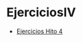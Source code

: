 # EjerciciosIV
- [Ejercicios Hito 4](https://github.com/antoniorev/EjerciciosIV/tree/main/Milestone4)
